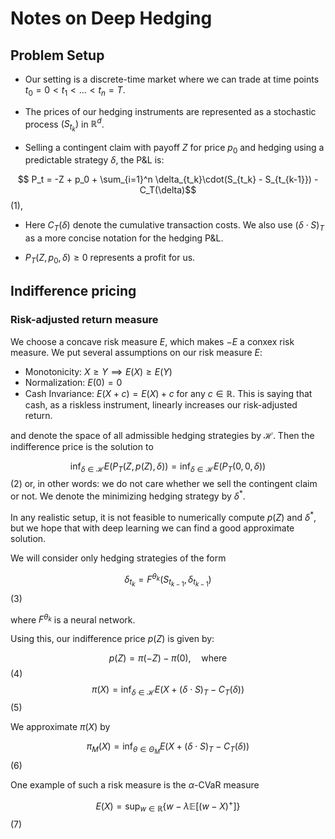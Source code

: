 # Notes on Deep Hedging

## Problem Setup

* Our setting is a discrete-time market where we can trade at time points $t_0 = 0 < t_1 < \ldots < t_n = T$. 

* The prices of our hedging instruments are represented as a stochastic process $(S_{t_k})$ in $\mathbb{R}^d$.

* Selling a contingent claim with payoff $Z$ for price $p_0$ and hedging using a predictable strategy $\delta$, the P&L is:  

$$ P_t = -Z + p_0 + \sum_{i=1}^n \delta_{t_k}\cdot(S_{t_k} - S_{t_{k-1}}) - C_T(\delta)$$ (1),

* Here $C_T(\delta)$ denote the cumulative transaction costs. We also use $(\delta \cdot S)_T$ as a more concise notation for the hedging P&L.

* $P_T(Z, p_0, \delta) \geq 0$ represents a profit for us.


## Indifference pricing

### Risk-adjusted return measure

We choose a concave risk measure $E$, which makes $-E$ a conxex risk measure. We put several assumptions on our risk measure $E$:
* Monotonicity: $X \geq Y \implies E(X) \geq E(Y)$
* Normalization: $E(0) = 0$
* Cash Invariance: $E(X+c) = E(X) + c$ for any $c \in \mathbb{R}$. This is saying that cash, as a riskless instrument, linearly increases our risk-adjusted return.

 and denote the space of all admissible hedging strategies by $\mathcal{H}$. Then the indifference price is the solution to   

$$ \inf_{\delta \in \mathcal{H}} E(P_T(Z, p(Z), \delta)) = \inf_{\delta \in \mathcal{H}} E(P_T(0, 0, \delta)) $$ (2)
or, in other words: we do not care whether we sell the contingent claim or not. We denote the minimizing hedging strategy by $\delta^*$.

In any realistic setup, it is not feasible to numerically compute $p(Z)$ and $\delta^*$, but we hope that with deep learning we can find a good approximate solution.

We will consider only hedging strategies of the form  

$$ \delta_{t_k} = F^{\theta_k}(S_{t_{k-1}}, \delta_{t_{k-1}}) $$ (3)

where $F^{\theta_k}$ is a neural network.

Using this, our indifference price $p(Z)$ is given by:  

$$ p(Z) = \pi(-Z) - \pi(0),\quad \mathrm{where} $$ (4)
$$ \pi(X) = \inf_{\delta \in \mathcal{H}} E(X + (\delta \cdot S)_T - C_T(\delta)) $$ (5)

We approximate $\pi(X)$ by 

$$ \pi_M(X) = \inf_{\theta \in \Theta_M} E(X + (\delta \cdot S)_T - C_T(\delta))  $$ (6)

One example of such a risk measure is the $\alpha$-CVaR measure 

$$ E(X) = \sup_{w \in \mathbb{R}} \{ w - \lambda \mathbb{E}[(w-X)^+] \} $$ (7)

